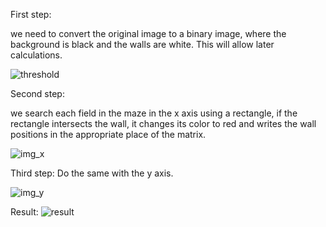 
First step:

we need to convert the original image to a binary image, where the background is black and the walls are white.
This will allow later calculations.

![threshold](https://user-images.githubusercontent.com/44371092/79797828-42d77a80-8358-11ea-9a4b-a2002a4f987c.jpg)

Second step:

we search each field in the maze in the x axis using a rectangle, if the rectangle intersects the wall,
it changes its color to red and writes the wall positions in the appropriate place of the matrix.

![img_x](https://user-images.githubusercontent.com/44371092/79797836-466b0180-8358-11ea-9016-7ed0bcd2b0a6.jpg)


Third step:
Do the same with the y axis.

![img_y](https://user-images.githubusercontent.com/44371092/79797843-4965f200-8358-11ea-8dfe-d64015923aa5.jpg)

Result:
![result](https://user-images.githubusercontent.com/44371092/79801116-cf386c00-835d-11ea-9e48-28ef807af7c1.png)
